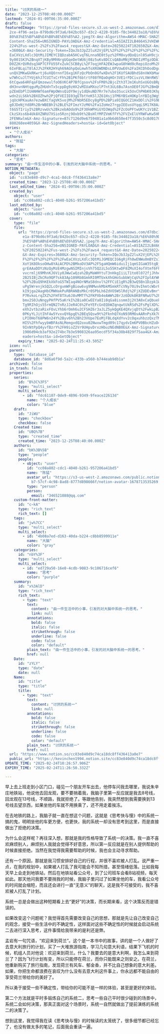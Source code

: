 ```yaml
---
title: "讨厌的系统一"
date: "2023-12-25T08:40:00.000Z"
lastmod: "2024-01-09T06:35:00.000Z"
draft: false
featuredImage: "https://prod-files-secure.s3.us-west-2.amazonaws.com/d7dbc101-8\
  2ce-4f96-ae1a-879bd6c9f3a6/842bc657-d3c2-4220-9185-f8c344023a18/%E6%80%9D%E8%\
  80%83%E5%BF%AB%E4%B8%8E%E6%85%A2.jpeg?X-Amz-Algorithm=AWS4-HMAC-SHA256&X-Amz-\
  Content-Sha256=UNSIGNED-PAYLOAD&X-Amz-Credential=ASIAZI2LB4664SJVHIWH%2F20250\
  224%2Fus-west-2%2Fs3%2Faws4_request&X-Amz-Date=20250224T102650Z&X-Amz-Expires\
  =3600&X-Amz-Security-Token=IQoJb3JpZ2luX2VjEPL%2F%2F%2F%2F%2F%2F%2F%2F%2F%2Fw\
  EaCXVzLXdlc3QtMiJIMEYCIQDzabA5HCvqT6Lnna9E0t5yz%2FM8vydQoQinl05aH9cjoAIhAJnAE\
  9y001SK3%2BnqXTjKBy9MhNrgUGqeDetWU6j08z5uKv8DCCsQABoMNjM3NDIzMTgzODA1IgwDkl8v\
  D0Z2KrQVRdsq3AP7CFFU55FxZukCSCB8yL%2F7oqjHFA2EWJwpaG8hWd0cRepiOzoM%2F2tp1Dbu4\
  6IeFBLqiT8lAJJ%2FKR2HYqh69AGhpQoLmwhToXRUWDNDsL0PVUwE6%2FaIKCDhOodDguDk3syZK6\
  unQV2MKwGkRKwrtj6uXQOrnnfI6xg1KFzQcPbOn0GfwXDx%2F1KUfSAUBhdS8nVWXbMaAmR7igs3D\
  w7WhCuJlTYUj6hJ7CUITxCrFh%2B1PKf6btrtF08fRQaOqHOr3VE1rFDCivzVLVWnRWSlCmiWmquS\
  6tCqwa64RFqaFQmzewulfoO6VKC4P7BfCgsov%2FsFM8%2BjcZth3TJm1KuhSxUGOsBRppO0UP37o\
  dH3nvnNHtqguMyZHUdnTx5cppDg9zHX2vMIUaMXozlP7nt3UL6Bu7AsnOE0fJGf%2BmQHeJ13D%2B\
  pZEmEbPlIUmNHWf6amFWpOWnsQiOY9ejy1dQkuND7Rr7e7ubo3Sucik5UvChPHbK0JKhpVEAozQN7\
  wdn2iLS6k%2BXOZhwh2PjQfVEIIE03gETbtYeK5lJZ61Hsj1FM6YBSxHOKplnYBIq3WgSr2Qdrdbz\
  jqUcHPKauAn7ezwBXCfagVK5vojM%2FNbR5EDcy8gPD%2BPia9IQGOCZ1HxDDli%2FG9BjqkAdEUJ\
  g0JDeNjYd8R%2BrWBEBh1%2BLE%2FImzYJzM6%2Fa1ZoHe27rgpIEEusUYqqLSM17K8AzNnwqNpk8\
  t6G5TIriyI%2BRzvwUc%2BkzebAOdo9%2F30kWPHiGYD3Wqd%2FZcOoPFtwUKYc1V1BZi4UzHvut5\
  CkzSXss6b4Uk8XZNRU7XSio5Rznj9Oxb9t%2BsHlYMPZVmKfFY%2FVZxElUYRWFwKw5HR%2BveXS%\
  2FENKwlm&X-Amz-Signature=87c7126d9e6759401a1a9b6d650e47f3550c5c8d0170003b9686\
  880268ee4059&X-Amz-SignedHeaders=host&x-id=GetObject"
series:
  - "个人成长"
authors:
  - "陈猛"
tags:
  - "大脑"
categories:
  - "思考"
summary: "由一件生活中的小事，引发的对大脑中系统一的思考。"
NOTION_METADATA:
  object: "page"
  id: "cc83e840-d9c7-4ca1-8dc8-ff436413a8e7"
  created_time: "2023-12-25T08:40:00.000Z"
  last_edited_time: "2024-01-09T06:35:00.000Z"
  created_by:
    object: "user"
    id: "cc08a802-cdc1-4040-b261-957206a41bd5"
  last_edited_by:
    object: "user"
    id: "cc08a802-cdc1-4040-b261-957206a41bd5"
  cover:
    type: "file"
    file:
      url: "https://prod-files-secure.s3.us-west-2.amazonaws.com/d7dbc101-82ce-4f96-a\
        e1a-879bd6c9f3a6/842bc657-d3c2-4220-9185-f8c344023a18/%E6%80%9D%E8%80%8\
        3%E5%BF%AB%E4%B8%8E%E6%85%A2.jpeg?X-Amz-Algorithm=AWS4-HMAC-SHA256&X-Am\
        z-Content-Sha256=UNSIGNED-PAYLOAD&X-Amz-Credential=ASIAZI2LB466YJJW4XWU\
        %2F20250224%2Fus-west-2%2Fs3%2Faws4_request&X-Amz-Date=20250224T102543Z\
        &X-Amz-Expires=3600&X-Amz-Security-Token=IQoJb3JpZ2luX2VjEPL%2F%2F%2F%2\
        F%2F%2F%2F%2F%2F%2FwEaCXVzLXdlc3QtMiJGMEQCIG6gRjFh8wENWu0mBYZs1wxbKyKxU\
        XoY1K8OksoOHw8YAiACPD%2BMkoDV3AP%2F5gaHQmW6iduiIj1qmSIGaW35tqBjaCr%2FAw\
        grEAAaDDYzNzQyMzE4MzgwNSIMInjsVh75Q2zL5o55KtwDF8ZMsXI4ofXtmf6FF%2BPtTPO\
        vvcrmlj69MhnKJ6Viy0JWwCwQza%2ByMaWHYtuT3nHkgIiiLT1to0l072fjJhheBs9%2Bm%\
        2B25IBjZkCRo9QP7sk83Ap109Rb8GmkRI0MTUxkXhGHoSubbWjCqU%2FIptAYWH5wAAJs3X\
        %2F%2BuQ9hKEkXkFoG5TWIaq4NOrNMaS8dnvl%2FFCiE1gR%2B3wQ5Bn1Dzpk1Weo5fjFXg\
        uPg5WrenjkSQ2LcOrgvmWFgBiow6vg9NMwvkMbkMSmkRTcVNy70i9vIhmtcWbrPnGSdG%2F\
        kI9jga2AagHbCMWHakPuRBRANBsMkCr0SPbLh6ZdVO5WSlRdj%2FjXZUDEvBmrYt3TV8sJZ\
        P7RvkoLrqZXZ%2FHf8TXu6J8vMMTf%2FKPXb4eAWW%2BrJz6DUk8K8FNRwU7%2FsZgZ5cg2\
        bmx2S0JuNngyPHfPV5aKrkI%2Bia0CwEEYa8Ii0qGa8issmm3j2V3A8xCaQbuekAy%2BIAv\
        Tg9RIhOjs55rmQN27nRzJJeR4C6%2FeYEFcGnEQbWZqnqwtUkRSd%2FsPglXD%2FqrrbSu1\
        eXh2vtbzaRixFOvLYhb6rOmh6u2CFSHZ6r3aJLZ5ykQgKE4QXvjqDt%2FwkLpBZ9sUDDtzF\
        0PKyYLJitIhF4w5YvxvQY6pgE%2BEq5Qsw9t%2FknhQ7XoN93RMOvAARnPsXk7OpSor%2Ff\
        LPI0HoT68PW6n24Y%2Byv6h%2Bh23VUpe7EoMjFBLdqXdYvv2cOqxuhbzzQxzTMhM38GhMC\
        HIS%2FhfwyybWBFAsNLMemgvdQ2oxu02NwxwTmgd09c17qydvIm6PV0BbcHZuO4b2Il5iLE\
        9InNtPpQ4yvfBzrY%2FH9ioZ2Vr9UHpvDrxzHbuzNEdNB0E&X-Amz-Signature=d2de253\
        1906d94cb3af92e274bc7b3e5908326aa95ecdf5f34a38b4829f75aa4&X-Amz-SignedH\
        eaders=host&x-id=GetObject"
      expiry_time: "2025-02-24T11:25:43.505Z"
  icon: null
  parent:
    type: "database_id"
    database_id: "8d6a6f9d-5a2c-433b-a560-b744eab9db1a"
  archived: false
  in_trash: false
  properties:
    series:
      id: "B%3C%3FS"
      type: "multi_select"
      multi_select:
        - id: "fdc61107-0de9-4896-9349-9feace22613d"
          name: "个人成长"
          color: "blue"
    draft:
      id: "JiWU"
      type: "checkbox"
      checkbox: false
    Created time:
      id: "UBQ%7B"
      type: "created_time"
      created_time: "2023-12-25T08:40:00.000Z"
    authors:
      id: "bK%3B%5B"
      type: "people"
      people:
        - object: "user"
          id: "cc08a802-cdc1-4040-b261-957206a41bd5"
          name: "陈猛"
          avatar_url: "https://s3-us-west-2.amazonaws.com/public.notion-static.com/775523\
            b7-57cf-4c98-8ad8-8777d898666f/notion-avatar-1678713535269.png"
          type: "person"
          person:
            email: "346521888@qq.com"
    custom-front-matter:
      id: "c~kA"
      type: "rich_text"
      rich_text: []
    tags:
      id: "jw%7CC"
      type: "multi_select"
      multi_select:
        - id: "4b08a7ed-d163-40da-b224-c8bb8599911e"
          name: "大脑"
          color: "gray"
    categories:
      id: "nbY%3F"
      type: "multi_select"
      multi_select:
        - id: "ed729a50-16e0-4cdb-9083-9c106716cef6"
          name: "思考"
          color: "purple"
    summary:
      id: "x%3AlD"
      type: "rich_text"
      rich_text:
        - type: "text"
          text:
            content: "由一件生活中的小事，引发的对大脑中系统一的思考。"
            link: null
          annotations:
            bold: false
            italic: false
            strikethrough: false
            underline: false
            code: false
            color: "default"
          plain_text: "由一件生活中的小事，引发的对大脑中系统一的思考。"
          href: null
    Date:
      id: "zYLY"
      type: "date"
      date: null
    Name:
      id: "title"
      type: "title"
      title:
        - type: "text"
          text:
            content: "讨厌的系统一"
            link: null
          annotations:
            bold: false
            italic: false
            strikethrough: false
            underline: false
            code: false
            color: "default"
          plain_text: "讨厌的系统一"
          href: null
  url: "https://www.notion.so/cc83e840d9c74ca18dc8ff436413a8e7"
  public_url: "https://kevinchen1994.notion.site/cc83e840d9c74ca18dc8ff436413a8e7"
UPDATE_TIME: "2025-02-24T10:26:57.906Z"
EXPIRY_TIME: "2025-02-24T11:26:50.332Z"

---
```

<link rel="stylesheet" href="https://cdn.jsdelivr.net/npm/katex@0.16.2/dist/katex.min.css" integrity="sha384-bYdxxUwYipFNohQlHt0bjN/LCpueqWz13HufFEV1SUatKs1cm4L6fFgCi1jT643X" crossorigin="anonymous">


早上去上班走到小区门口，碰见一个朋友开车出去，他停车问我去哪里，我说朱辛庄地铁站，他说他去回龙观，要不要捎着我，我脑子里第一反应就是我去8号线，回龙观在13号线，不顺路，我就拒绝了。等跟他告别，我突然想到我需要换到13号线去望京西，如果坐他的车就不用换乘了，还不用走着挨冻。


在去地铁的路上，我脑子就一直在想这个问题，这就是《思考快与慢》中的系统一搞的鬼，明明坐他的车更方便，也更快，我的系统一却没有思考到这里，而是直接做出了拒绝的决策。


为什么会这样呢？再往深入想，那就是我的性格导致了系统一的决策。我一直不喜欢麻烦别人，麻烦别人我就会觉得不好意思，所以第一反应就是在别人提供帮助的时候直接拒绝。当然在我觉得我需要帮助的时候，我也会主动寻求帮助。


还有一个原因，那就是我习惯安排好自己的行程，并很不喜欢被人打乱。说严重一点，在我的规划中，如果被人打乱了我可能会不知所措，甚至情绪低落。比如我每天早上会走到地铁站，然后在地铁站看公众号，到了公司班车会看B站视频，每天如此。那天他问我要不要捎我的时候，我脑子里闪过了如果坐他的车，我看公众号的时间就会缩短，而且还会进行一直“无意义”的聊天，这是我不可接受的，我不喜欢被人打乱了计划。


系统一总是会做出这种短期看上去“更好”的决策，而长期来看，这个决策反而是错误的。


如果改变这个问题呢？我觉得首先需要改变自己的思想，那就是先让自己改变自己的观念，接受一些生活中的不确定性，这样面对这些不确定性的时候就会启动系统二去进行深入思考，这件事情给我带来的是利还是弊。


孟岩有一句咒语，“欢迎来到荷兰”。这个是一本书中的故事，讲的是一个人做好了去意大利旅行的计划，买了一大堆旅游指南，学习几句意大利语，结果下飞机的时候，机组人员对他说：欢迎来到荷兰。什么？我要去的是意大利啊，我怎么来到荷兰了？因为飞行计划有变，所以只能停在荷兰，而你只能既来之则安之。在荷兰，他重新购买了旅行指南，发现荷兰有风车、郁金香，并不比自己想象的意大利差。如果，你把生命都浪费在哀叹为什么没有去意大利这件事上，你永远都不能自由的享受荷兰带给你的美好了。


所以勇于接受一些不确定性，带给你的可能不是一样的体验，甚至是更好的体验。


第二个方法就是平时多锻炼自己的系统二，思考一些自己平时很少碰到的场景中，系统二会如何决策，那真正面对这个场景时，系统一自然就做出了提前演练的系统二的决策了。


想到这里，我觉得我在读《思考快与慢》的时候读的太笼统了，很多细节都已经忘了，也没有做太多的笔记，后面我会重读一遍。

